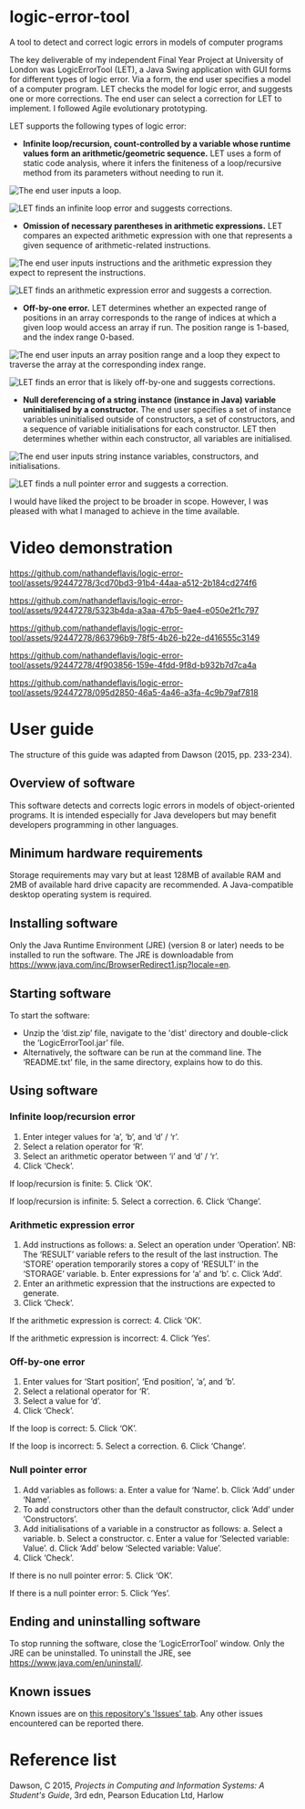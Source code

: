 # logic-error-tool
A tool to detect and correct logic errors in models of computer programs

The key deliverable of my independent Final Year Project at University of London was LogicErrorTool (LET), a Java Swing application with GUI forms for different types of logic error. Via a form, the end user specifies a model of a computer program. LET checks the model for logic error, and suggests one or more corrections. The end user can select a correction for LET to implement. I followed Agile evolutionary prototyping.

LET supports the following types of logic error:
- **Infinite loop/recursion, count-controlled by a variable whose runtime values form an arithmetic/geometric sequence.** LET uses a form of static code analysis, where it infers the finiteness of a loop/recursive method from its parameters without needing to run it.

![The end user inputs a loop.](https://github.com/nathandeflavis/logic-error-tool/assets/92447278/cdfbf4c8-e269-455a-9276-bb7fdee38ec4)

![LET finds an infinite loop error and suggests corrections.](https://github.com/nathandeflavis/logic-error-tool/assets/92447278/2b58e86b-94b7-4732-9d84-72b5445848fa)

- **Omission of necessary parentheses in arithmetic expressions.** LET compares an expected arithmetic expression with one that represents a given sequence of arithmetic-related instructions.

![The end user inputs instructions and the arithmetic expression they expect to represent the instructions.](https://github.com/nathandeflavis/logic-error-tool/assets/92447278/a2cbd71b-44f1-4eff-a381-93151672af2f)

![LET finds an arithmetic expression error and suggests a correction.](https://github.com/nathandeflavis/logic-error-tool/assets/92447278/c340f965-e8ef-493c-a089-f968b53d32ed)

- **Off-by-one error.** LET determines whether an expected range of positions in an array corresponds to the range of indices at which a given loop would access an array if run. The position range is 1-based, and the index range 0-based.

![The end user inputs an array position range and a loop they expect to traverse the array at the corresponding index range.](https://github.com/nathandeflavis/logic-error-tool/assets/92447278/d03838fd-d1c2-4b26-9a9d-5a1aa0907e20)

![LET finds an error that is likely off-by-one and suggests corrections.](https://github.com/nathandeflavis/logic-error-tool/assets/92447278/05edf9f1-002d-47f6-80ec-6136a98dfc95)

- **Null dereferencing of a string instance (instance in Java) variable uninitialised by a constructor.** The end user specifies a set of instance variables uninitialised outside of constructors, a set of constructors, and a sequence of variable initialisations for each constructor. LET then determines whether within each constructor, all variables are initialised.

![The end user inputs string instance variables, constructors, and initialisations.](https://github.com/nathandeflavis/logic-error-tool/assets/92447278/c3d61366-c577-464b-91f1-396ddc741f5f)

![LET finds a null pointer error and suggests a correction.](https://github.com/nathandeflavis/logic-error-tool/assets/92447278/9ba3d5d3-928a-49ab-96c4-a212fc88ba9d)

I would have liked the project to be broader in scope. However, I was pleased with what I managed to achieve in the time available.

# Video demonstration

https://github.com/nathandeflavis/logic-error-tool/assets/92447278/3cd70bd3-91b4-44aa-a512-2b184cd274f6

https://github.com/nathandeflavis/logic-error-tool/assets/92447278/5323b4da-a3aa-47b5-9ae4-e050e2f1c797

https://github.com/nathandeflavis/logic-error-tool/assets/92447278/863796b9-78f5-4b26-b22e-d416555c3149

https://github.com/nathandeflavis/logic-error-tool/assets/92447278/4f903856-159e-4fdd-9f8d-b932b7d7ca4a

https://github.com/nathandeflavis/logic-error-tool/assets/92447278/095d2850-46a5-4a46-a3fa-4c9b79af7818

# User guide
The structure of this guide was adapted from Dawson (2015, pp. 233-234).

## Overview of software
This software detects and corrects logic errors in models of object-oriented programs. It is intended especially for Java developers but may benefit developers programming in other languages.
## Minimum hardware requirements
Storage requirements may vary but at least 128MB of available RAM and 2MB of available hard drive capacity are recommended. A Java-compatible desktop operating system is required.
## Installing software
Only the Java Runtime Environment (JRE) (version 8 or later) needs to be installed to run the software. The JRE is downloadable from https://www.java.com/inc/BrowserRedirect1.jsp?locale=en.
## Starting software
To start the software:
- Unzip the ‘dist.zip’ file, navigate to the 'dist' directory and double-click the ‘LogicErrorTool.jar’ file.
- Alternatively, the software can be run at the command line. The ‘README.txt’ file, in the same directory, explains how to do this.

## Using software
### Infinite loop/recursion error
1. Enter integer values for ‘a’, ‘b’, and ‘d’ / ‘r’.
2. Select a relation operator for ‘R’.
3. Select an arithmetic operator between ‘i’ and ‘d’ / ‘r’.
4. Click ‘Check’.

If loop/recursion is finite:
5. Click ‘OK’.

If loop/recursion is infinite:
5. Select a correction.
6. Click ‘Change’.

### Arithmetic expression error
1. Add instructions as follows:
a. Select an operation under ‘Operation’. NB: The ‘RESULT’ variable refers to
the result of the last instruction. The ‘STORE’ operation temporarily stores a
copy of ‘RESULT’ in the ‘STORAGE’ variable.
b. Enter expressions for ‘a’ and ‘b’.
c. Click ‘Add’.
2. Enter an arithmetic expression that the instructions are expected to generate.
3. Click ‘Check’.

If the arithmetic expression is correct:
4. Click ‘OK’.

If the arithmetic expression is incorrect:
4. Click ‘Yes’.

### Off-by-one error
1. Enter values for ‘Start position’, ‘End position’, ‘a’, and ‘b’.
2. Select a relational operator for ‘R’.
3. Select a value for ‘d’.
4. Click ‘Check’.

If the loop is correct:
5. Click ‘OK’.

If the loop is incorrect:
5. Select a correction.
6. Click ‘Change’.

### Null pointer error
1. Add variables as follows:
a. Enter a value for ‘Name’.
b. Click ‘Add’ under ‘Name’.
2. To add constructors other than the default constructor, click ‘Add’ under
‘Constructors’.
3. Add initialisations of a variable in a constructor as follows:
a. Select a variable.
b. Select a constructor.
c. Enter a value for ‘Selected variable: Value’. d. Click ‘Add’ below ‘Selected variable: Value’.
4. Click ‘Check’.

If there is no null pointer error:
5. Click ‘OK’.

If there is a null pointer error:
5. Click ‘Yes’.

## Ending and uninstalling software
To stop running the software, close the ‘LogicErrorTool’ window.
Only the JRE can be uninstalled. To uninstall the JRE, see https://www.java.com/en/uninstall/.

## Known issues
Known issues are on [this repository's 'Issues' tab](https://github.com/nathandeflavis/logic-error-tool/issues). Any other issues encountered can be reported there.

# Reference list
Dawson, C 2015, *Projects in Computing and Information Systems: A Student's Guide*, 3rd edn, Pearson Education Ltd, Harlow

